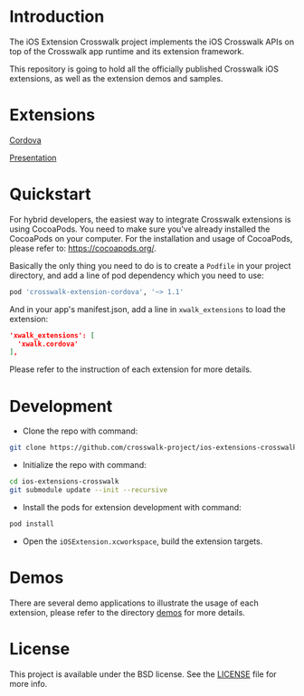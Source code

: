 # Introduction

The iOS Extension Crosswalk project implements the iOS Crosswalk APIs on top of the Crosswalk app runtime and its extension framework.

This repository is going to hold all the officially published Crosswalk iOS extensions, as well as the extension demos and samples.

# Extensions

[Cordova](extensions/Cordova)

[Presentation](extensions/Presentation)

# Quickstart

For hybrid developers, the easiest way to integrate Crosswalk extensions is using CocoaPods. You need to make sure you've already installed the CocoaPods on your computer. For the installation and usage of CocoaPods, please refer to: https://cocoapods.org/.

Basically the only thing you need to do is to create a `Podfile` in your project directory, and add a line of pod dependency which you need to use:

```bash
pod 'crosswalk-extension-cordova', '~> 1.1'
```

And in your app's manifest.json, add a line in `xwalk_extensions` to load the extension:

```json
'xwalk_extensions': [
  'xwalk.cordova'
],
```

Please refer to the instruction of each extension for more details.

# Development

* Clone the repo with command:

```bash
git clone https://github.com/crosswalk-project/ios-extensions-crosswalk.git
```

* Initialize the repo with command:

```bash
cd ios-extensions-crosswalk
git submodule update --init --recursive
```

* Install the pods for extension development with command:

```bash
pod install
```

* Open the `iOSExtension.xcworkspace`, build the extension targets.

# Demos

There are several demo applications to illustrate the usage of each extension, please refer to the directory [demos](demos) for more details.

# License

This project is available under the BSD license. See the [LICENSE](LICENSE) file for more info.

